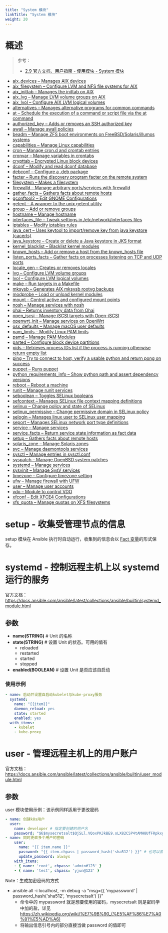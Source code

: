 ```yaml
---
title: "System 模块"
linkTitle: "System 模块"
weight: 20
---
```


# 概述

> 参考：
>
> - [2.9 官方文档，用户指南 - 使用模块 - System 模块](<https://docs.ansible.com/ansible/2.9/modules/list_of_system_modules.html>)

- [aix_devices – Manages AIX devices](https://docs.ansible.com/ansible/2.9/modules/aix_devices_module.html#aix-devices-module)
- [aix_filesystem – Configure LVM and NFS file systems for AIX](https://docs.ansible.com/ansible/2.9/modules/aix_filesystem_module.html#aix-filesystem-module)
- [aix_inittab – Manages the inittab on AIX](https://docs.ansible.com/ansible/2.9/modules/aix_inittab_module.html#aix-inittab-module)
- [aix_lvg – Manage LVM volume groups on AIX](https://docs.ansible.com/ansible/2.9/modules/aix_lvg_module.html#aix-lvg-module)
- [aix_lvol – Configure AIX LVM logical volumes](https://docs.ansible.com/ansible/2.9/modules/aix_lvol_module.html#aix-lvol-module)
- [alternatives – Manages alternative programs for common commands](https://docs.ansible.com/ansible/2.9/modules/alternatives_module.html#alternatives-module)
- [at – Schedule the execution of a command or script file via the at command](https://docs.ansible.com/ansible/2.9/modules/at_module.html#at-module)
- [authorized_key – Adds or removes an SSH authorized key](https://docs.ansible.com/ansible/2.9/modules/authorized_key_module.html#authorized-key-module)
- [awall – Manage awall policies](https://docs.ansible.com/ansible/2.9/modules/awall_module.html#awall-module)
- [beadm – Manage ZFS boot environments on FreeBSD/Solaris/illumos systems](https://docs.ansible.com/ansible/2.9/modules/beadm_module.html#beadm-module)
- [capabilities – Manage Linux capabilities](https://docs.ansible.com/ansible/2.9/modules/capabilities_module.html#capabilities-module)
- [cron – Manage cron.d and crontab entries](https://docs.ansible.com/ansible/2.9/modules/cron_module.html#cron-module)
- [cronvar – Manage variables in crontabs](https://docs.ansible.com/ansible/2.9/modules/cronvar_module.html#cronvar-module)
- [crypttab – Encrypted Linux block devices](https://docs.ansible.com/ansible/2.9/modules/crypttab_module.html#crypttab-module)
- [dconf – Modify and read dconf database](https://docs.ansible.com/ansible/2.9/modules/dconf_module.html#dconf-module)
- [debconf – Configure a .deb package](https://docs.ansible.com/ansible/2.9/modules/debconf_module.html#debconf-module)
- [facter – Runs the discovery program facter on the remote system](https://docs.ansible.com/ansible/2.9/modules/facter_module.html#facter-module)
- [filesystem – Makes a filesystem](https://docs.ansible.com/ansible/2.9/modules/filesystem_module.html#filesystem-module)
- [firewalld – Manage arbitrary ports/services with firewalld](https://docs.ansible.com/ansible/2.9/modules/firewalld_module.html#firewalld-module)
- [gather_facts – Gathers facts about remote hosts](https://docs.ansible.com/ansible/2.9/modules/gather_facts_module.html#gather-facts-module)
- [gconftool2 – Edit GNOME Configurations](https://docs.ansible.com/ansible/2.9/modules/gconftool2_module.html#gconftool2-module)
- [getent – A wrapper to the unix getent utility](https://docs.ansible.com/ansible/2.9/modules/getent_module.html#getent-module)
- [group – Add or remove groups](https://docs.ansible.com/ansible/2.9/modules/group_module.html#group-module)
- [hostname – Manage hostname](https://docs.ansible.com/ansible/2.9/modules/hostname_module.html#hostname-module)
- [interfaces_file – Tweak settings in /etc/network/interfaces files](https://docs.ansible.com/ansible/2.9/modules/interfaces_file_module.html#interfaces-file-module)
- [iptables – Modify iptables rules](https://docs.ansible.com/ansible/2.9/modules/iptables_module.html#iptables-module)
- [java_cert – Uses keytool to import/remove key from java keystore (cacerts)](https://docs.ansible.com/ansible/2.9/modules/java_cert_module.html#java-cert-module)
- [java_keystore – Create or delete a Java keystore in JKS format](https://docs.ansible.com/ansible/2.9/modules/java_keystore_module.html#java-keystore-module)
- [kernel_blacklist – Blacklist kernel modules](https://docs.ansible.com/ansible/2.9/modules/kernel_blacklist_module.html#kernel-blacklist-module)
- [known_hosts – Add or remove a host from the known_hosts file](https://docs.ansible.com/ansible/2.9/modules/known_hosts_module.html#known-hosts-module)
- [listen_ports_facts – Gather facts on processes listening on TCP and UDP ports](https://docs.ansible.com/ansible/2.9/modules/listen_ports_facts_module.html#listen-ports-facts-module)
- [locale_gen – Creates or removes locales](https://docs.ansible.com/ansible/2.9/modules/locale_gen_module.html#locale-gen-module)
- [lvg – Configure LVM volume groups](https://docs.ansible.com/ansible/2.9/modules/lvg_module.html#lvg-module)
- [lvol – Configure LVM logical volumes](https://docs.ansible.com/ansible/2.9/modules/lvol_module.html#lvol-module)
- [make – Run targets in a Makefile](https://docs.ansible.com/ansible/2.9/modules/make_module.html#make-module)
- [mksysb – Generates AIX mksysb rootvg backups](https://docs.ansible.com/ansible/2.9/modules/mksysb_module.html#mksysb-module)
- [modprobe – Load or unload kernel modules](https://docs.ansible.com/ansible/2.9/modules/modprobe_module.html#modprobe-module)
- [mount – Control active and configured mount points](https://docs.ansible.com/ansible/2.9/modules/mount_module.html#mount-module)
- [nosh – Manage services with nosh](https://docs.ansible.com/ansible/2.9/modules/nosh_module.html#nosh-module)
- [ohai – Returns inventory data from Ohai](https://docs.ansible.com/ansible/2.9/modules/ohai_module.html#ohai-module)
- [open_iscsi – Manage iSCSI targets with Open-iSCSI](https://docs.ansible.com/ansible/2.9/modules/open_iscsi_module.html#open-iscsi-module)
- [openwrt_init – Manage services on OpenWrt](https://docs.ansible.com/ansible/2.9/modules/openwrt_init_module.html#openwrt-init-module)
- [osx_defaults – Manage macOS user defaults](https://docs.ansible.com/ansible/2.9/modules/osx_defaults_module.html#osx-defaults-module)
- [pam_limits – Modify Linux PAM limits](https://docs.ansible.com/ansible/2.9/modules/pam_limits_module.html#pam-limits-module)
- [pamd – Manage PAM Modules](https://docs.ansible.com/ansible/2.9/modules/pamd_module.html#pamd-module)
- [parted – Configure block device partitions](https://docs.ansible.com/ansible/2.9/modules/parted_module.html#parted-module)
- [pids – Retrieves process IDs list if the process is running otherwise return empty list](https://docs.ansible.com/ansible/2.9/modules/pids_module.html#pids-module)
- [ping – Try to connect to host, verify a usable python and return pong on success](https://docs.ansible.com/ansible/2.9/modules/ping_module.html#ping-module)
- [puppet – Runs puppet](https://docs.ansible.com/ansible/2.9/modules/puppet_module.html#puppet-module)
- [python_requirements_info – Show python path and assert dependency versions](https://docs.ansible.com/ansible/2.9/modules/python_requirements_info_module.html#python-requirements-info-module)
- [reboot – Reboot a machine](https://docs.ansible.com/ansible/2.9/modules/reboot_module.html#reboot-module)
- [runit – Manage runit services](https://docs.ansible.com/ansible/2.9/modules/runit_module.html#runit-module)
- [seboolean – Toggles SELinux booleans](https://docs.ansible.com/ansible/2.9/modules/seboolean_module.html#seboolean-module)
- [sefcontext – Manages SELinux file context mapping definitions](https://docs.ansible.com/ansible/2.9/modules/sefcontext_module.html#sefcontext-module)
- [selinux – Change policy and state of SELinux](https://docs.ansible.com/ansible/2.9/modules/selinux_module.html#selinux-module)
- [selinux_permissive – Change permissive domain in SELinux policy](https://docs.ansible.com/ansible/2.9/modules/selinux_permissive_module.html#selinux-permissive-module)
- [selogin – Manages linux user to SELinux user mapping](https://docs.ansible.com/ansible/2.9/modules/selogin_module.html#selogin-module)
- [seport – Manages SELinux network port type definitions](https://docs.ansible.com/ansible/2.9/modules/seport_module.html#seport-module)
- [service – Manage services](https://docs.ansible.com/ansible/2.9/modules/service_module.html#service-module)
- [service_facts – Return service state information as fact data](https://docs.ansible.com/ansible/2.9/modules/service_facts_module.html#service-facts-module)
- [setup – Gathers facts about remote hosts](https://docs.ansible.com/ansible/2.9/modules/setup_module.html#setup-module)
- [solaris_zone – Manage Solaris zones](https://docs.ansible.com/ansible/2.9/modules/solaris_zone_module.html#solaris-zone-module)
- [svc – Manage daemontools services](https://docs.ansible.com/ansible/2.9/modules/svc_module.html#svc-module)
- [sysctl – Manage entries in sysctl.conf](https://docs.ansible.com/ansible/2.9/modules/sysctl_module.html#sysctl-module)
- [syspatch – Manage OpenBSD system patches](https://docs.ansible.com/ansible/2.9/modules/syspatch_module.html#syspatch-module)
- [systemd – Manage services](https://docs.ansible.com/ansible/2.9/modules/systemd_module.html#systemd-module)
- [sysvinit – Manage SysV services](https://docs.ansible.com/ansible/2.9/modules/sysvinit_module.html#sysvinit-module)
- [timezone – Configure timezone setting](https://docs.ansible.com/ansible/2.9/modules/timezone_module.html#timezone-module)
- [ufw – Manage firewall with UFW](https://docs.ansible.com/ansible/2.9/modules/ufw_module.html#ufw-module)
- [user – Manage user accounts](https://docs.ansible.com/ansible/2.9/modules/user_module.html#user-module)
- [vdo – Module to control VDO](https://docs.ansible.com/ansible/2.9/modules/vdo_module.html#vdo-module)
- [xfconf – Edit XFCE4 Configurations](https://docs.ansible.com/ansible/2.9/modules/xfconf_module.html#xfconf-module)
- [xfs_quota – Manage quotas on XFS filesystems](https://docs.ansible.com/ansible/2.9/modules/xfs_quota_module.html#xfs-quota-module)

# setup - 收集受管理节点的信息

setup 模块在 Ansible 执行时自动运行，收集到的信息会以 [Fact 变量](/docs/9.运维/Ansible/Ansible%20Variables/Fact%20Variables.md)的形式保存。

# systemd - 控制远程主机上以 systemd 运行的服务

官方文档：<https://docs.ansible.com/ansible/latest/collections/ansible/builtin/systemd_module.html>

## 参数

- **name(STRING)** # Unit 的名称
- **state(STRING)** # 设置 Unit 的状态。可用的值有
  - reloaded
  - restarted
  - started
  - stopped
- **enabled(BOOLEAN)** # 设置 Unit 是否应该自启动

### 使用示例

```yaml
- name: 启动并设置自启动kubelet与kube-proxy服务
  systemd:
    name: "{{item}}"
    daemon_reload: yes
    state: started
    enabled: yes
  with_items:
    - kubelet
    - kube-proxy
```

# user - 管理远程主机上的用户账户

官方文档：https://docs.ansible.com/ansible/latest/collections/ansible/builtin/user_module.html

## 参数

user 模块使用示例：该示例同样适用于更改密码

```yaml
- name: 创建k8s用户
  user:
    name: developer # 指定要创建的用户名
    password: "$6$mysecretsalt$QjSLl.VQoxPKJkBE9.oLX82C5P4tAMH8UfFRpkxgkqSg2GNob8Y39hj5/cl7o0gbpPXVBGaB9oLuCPfVhIhyA0" # 使用下面Note中的命令来获取加密后的密码
- name: 同时更改多个用户的密码
    user:
      name: "{{ item.name }}"
      password: "{{ item.chpass | password_hash('sha512') }}" # 也可以直接使用明文作为密码
      update_password: always
    with_items:
    - { name: 'root', chpass: 'admin#123' }
    - { name: 'test', chpass: 'yjun@123' }
```

Note：生成加密密码的方式

- ansible all -i localhost, -m debug -a "msg={{ 'mypassword' | password\_hash('sha512', 'mysecretsalt') }}"
  - 命令中的 mypassword 就是想要使用的密码，mysecretsalt 则是密码学中加的盐，详见<https://zh.wikipedia.org/wiki/%E7%9B%90_(%E5%AF%86%E7%A0%81%E5%AD%A6)>
  - 将输出信息引号内的部分直接当做 password 的值即可
